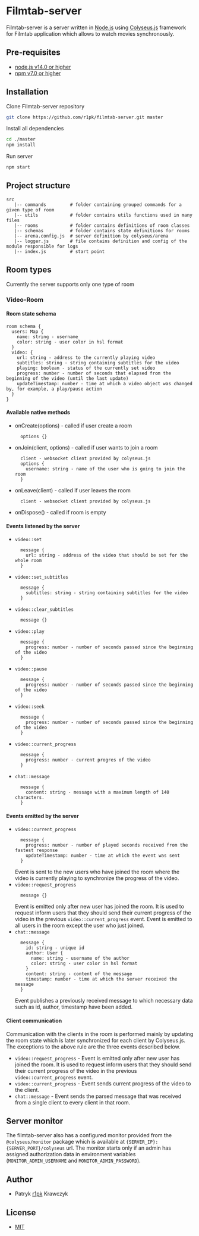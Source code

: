# Filmtab-server

Filmtab-server is a server written in [Node.js](https://nodejs.org/en/) using [Colyseus.js](https://www.colyseus.io/) framework for Filmtab application which allows to watch movies synchronously.

## Pre-requisites

- [node.js v14.0 or higher](https://nodejs.org/en/)
- [npm v7.0 or higher](https://nodejs.org/en/download/)

## Installation

Clone Filmtab-server repository

```bash
git clone https://github.com/r1pk/filmtab-server.git master
```

Install all dependencies

```bash
cd ./master
npm install
```

Run server

```bash
npm start
```

## Project structure

```
src
   |-- commands         # folder containing grouped commands for a given type of room
   |-- utils            # folder contains utils functions used in many files
   |-- rooms            # folder contains definitions of room classes
   |-- schemas          # folder contains state definitions for rooms
   |-- arena.config.js  # server definition by colyseus/arena
   |-- logger.js        # file contains definition and config of the module responsible for logs
   |-- index.js         # start point
```

## Room types

Currently the server supports only one type of room

### Video-Room

#### Room state schema

```
room schema {
  users: Map {
    name: string - username
    color: string - user color in hsl format
  }
  video: {
    url: string - address to the currently playing video
    subtitles: string - string containing subtitles for the video
    playing: boolean - status of the currently set video
    progress: number - number of seconds that elapsed from the beginning of the video (until the last update)
    updateTimestamp: number - time at which a video object was changed by, for example, a play/pause action
  }
}
```

#### Available native methods

- onCreate(options) - called if user create a room

  ```
    options {}
  ```

- onJoin(client, options) - called if user wants to join a room
  ```
    client - websocket client provided by colyseus.js
    options {
      username: string - name of the user who is going to join the room
    }
  ```
- onLeave(client) - called if user leaves the room
  ```
    client - websocket client provided by colyseus.js
  ```
- onDispose() - called if room is empty

#### Events listened by the server

- `video::set`
  ```
    message {
      url: string - address of the video that should be set for the whole room
    }
  ```
- `video::set_subtitles`
  ```
    message {
      subtitles: string - string containing subtitles for the video
    }
  ```
- `video::clear_subtitles`
  ```
    message {}
  ```
- `video::play`
  ```
    message {
      progress: number - number of seconds passed since the beginning of the video
    }
  ```
- `video::pause`
  ```
    message {
      progress: number - number of seconds passed since the beginning of the video
    }
  ```
- `video::seek`
  ```
    message {
      progress: number - number of seconds passed since the beginning of the video
    }
  ```
- `video::current_progress`
  ```
    message {
      progress: number - current progres of the video
    }
  ```
- `chat::message`
  ```
    message {
      content: string - message with a maximum length of 140 characters.
    }
  ```

#### Events emitted by the server

- `video::current_progress`
  ```
    message {
      progress: number - number of played seconds received from the fastest response
      updateTimestamp: number - time at which the event was sent
    }
  ```
  Event is sent to the new users who have joined the room where the video is currently playing to synchronize the progress of the video.
- `video::request_progress`
  ```
    message {}
  ```
  Event is emitted only after new user has joined the room. It is used to request inform users that they should send their current progress of the video in
  the previous `video::current_progress` event. Event is emitted to all users in the room except the user who just joined.
- `chat::message`
  ```
    message {
      id: string - unique id
      author: User {
        name: string - username of the author
        color: string - user color in hsl format
      }
      content: string - content of the message
      timestamp: number - time at which the server received the message
    }
  ```
  Event publishes a previously received message to which necessary data such as id, author, timestamp have been added.

#### Client communication

Communication with the clients in the room is performed mainly by updating the room state which is later synchronized for each client by Colyseus.js. The exceptions to the above rule are the three events described below.

- `video::request_progress` - Event is emitted only after new user has joined the room. It is used to request inform users that they should send their current progress of the video in the previous `video::current_progress` event.
- `video::current_progress` - Event sends current progress of the video to the client.
- `chat::message` - Event sends the parsed message that was received from a single client to every client in that room.

## Server monitor

The filmtab-server also has a configured monitor provided from the `@colyseus/monitor` package which is available at `{SERVER_IP}:{SERVER_PORT}/colyseus` url.
The monitor starts only if an admin has assigned authorization data in environment variables (`MONITOR_ADMIN_USERNAME` and `MONITOR_ADMIN_PASSWORD`).

## Author

- Patryk [r1pk](https://github.com/r1pk) Krawczyk

## License

- [MIT](https://choosealicense.com/licenses/mit/)
